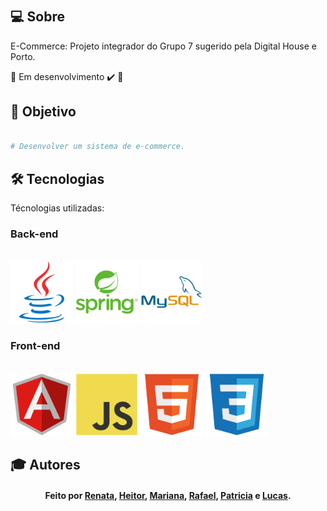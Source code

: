 # 
## 💻 Sobre
E-Commerce: Projeto integrador do Grupo 7 sugerido pela Digital House e Porto.

🚧 Em desenvolvimento ✔️ 🚧


## 🎯 Objetivo

```bash
  
# Desenvolver um sistema de e-commerce.

```

## 🛠 Tecnologias

Técnologias utilizadas:

### **Back-end**
<br>
<div>
<img src="https://raw.githubusercontent.com/devicons/devicon/master/icons/java/java-original.svg" alt="Java" width="100" height="100"/>
<img src="https://github.com/devicons/devicon/blob/master/icons/spring/spring-original-wordmark.svg" alt="Spring" width="100" height="100"/>
<img src="https://github.com/devicons/devicon/blob/master/icons/mysql/mysql-original-wordmark.svg" alt="MySQL" width="100" height="100"/>
</div>

### **Front-end**
<br>
<div>
<img src="https://github.com/devicons/devicon/blob/master/icons/angularjs/angularjs-original.svg" alt="Angular" width="100" height="100"/>
<img src="https://github.com/devicons/devicon/blob/master/icons/javascript/javascript-original.svg" alt="Javascript" width="100" height="100"/>
<img src="https://github.com/devicons/devicon/blob/master/icons/html5/html5-original.svg" alt="HTML" width="100" height="100"/>
<img src="https://github.com/devicons/devicon/blob/master/icons/css3/css3-original.svg" alt="CSS3" width="100" height="100"/>
</div>

## :mortar_board: Autores

<h4 align="center">
Feito por <a href="https://www.linkedin.com/in/renata-castrorp/" target="_blank">Renata</a>, <a href="https://www.linkedin.com/in/ssgheitor/">Heitor</a>, <a href="https://www.linkedin.com/in/mariana-roncaratti-84860b180/">Mariana</a>, <a href="https://www.linkedin.com/in/rafael-pacheco-4356b6231/" target="_blank">Rafael</a>, <a href="https://www.linkedin.com/in/patriciarogai/">Patricia</a> e <a href="https://www.linkedin.com/in/lucas-soares-515477121/">Lucas</a>. 
</h4>
